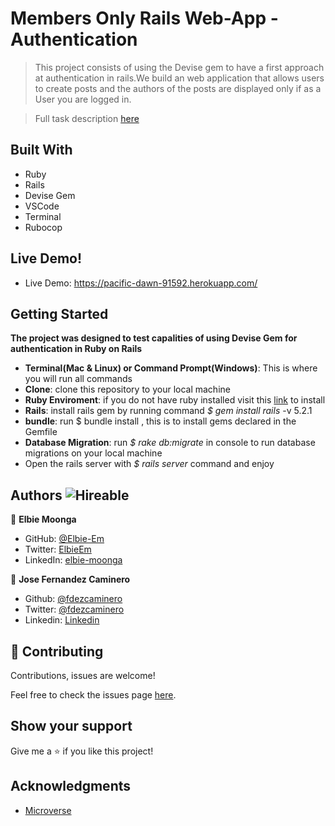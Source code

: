 # Members Only Rails Web-App - Authentication
> This project consists of using the Devise gem to have a first approach at authentication in rails.We build an web application that allows users to create posts and the authors of the posts are displayed only if as a User you are logged in.

> Full task description [here](https://www.theodinproject.com/courses/ruby-on-rails/lessons/authentication.)

## Built With

- Ruby
- Rails
- Devise Gem
- VSCode
- Terminal
- Rubocop

## Live Demo!

- Live Demo: https://pacific-dawn-91592.herokuapp.com/

## Getting Started
**The project was designed to test capalities of using Devise Gem for authentication in Ruby on Rails**

- **Terminal(Mac & Linux) or Command Prompt(Windows)**: This is where you will run all commands
- **Clone**: clone this repository to your local machine
- **Ruby Enviroment**: if you do not have ruby installed visit this [link](https://www.ruby-lang.org/en/documentation/installation/) to install
- **Rails**: install rails gem by running command *$ gem install rails* -v 5.2.1
- **bundle**: run $ bundle install , this is to install gems declared in the Gemfile
- **Database Migration**: run *$ rake db:migrate* in console to run database migrations on your local machine
- Open the rails server with *$ rails server* command and enjoy

## Authors ![Hireable](https://img.shields.io/badge/HIREABLE-YES-yellowgreen&?style=for-the-badge)

👤 **Elbie Moonga**

- GitHub: [@Elbie-Em](https://github.com/Elbie-em)
- Twitter: [ElbieEm](https://twitter.com/ElbieEm)
- LinkedIn: [elbie-moonga](https://www.linkedin.com/in/elbie-moonga-253bbb12b/)

👤 **Jose Fernandez Caminero**
- Github: [@fdezcaminero](https://github.com/fdezcaminero)
- Twitter: [@fdezcaminero](https://twitter.com/fdezcaminero)
- Linkedin: [Linkedin](https://www.linkedin.com/in/fdezcaminero/)

## 🤝 Contributing

Contributions, issues are welcome!

Feel free to check the issues page [here](https://github.com/Elbie-em/Members-Only-Web-App/issues).

## Show your support

Give me a ⭐️ if you like this project!

## Acknowledgments

- [Microverse](microverse.org)


